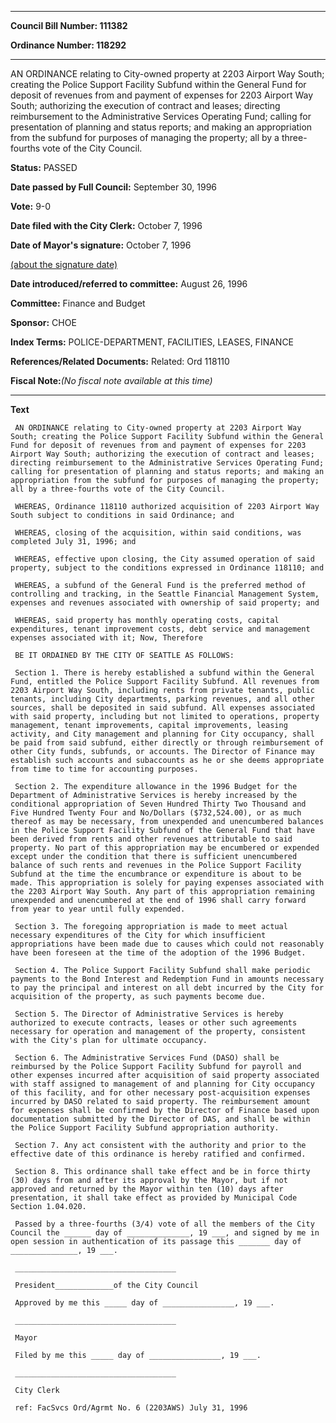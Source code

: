

********

**Council Bill Number: 111382**
   
**Ordinance Number: 118292**
********

 AN ORDINANCE relating to City-owned property at 2203 Airport Way South; creating the Police Support Facility Subfund within the General Fund for deposit of revenues from and payment of expenses for 2203 Airport Way South; authorizing the execution of contract and leases; directing reimbursement to the Administrative Services Operating Fund; calling for presentation of planning and status reports; and making an appropriation from the subfund for purposes of managing the property; all by a three-fourths vote of the City Council.

**Status:** PASSED
   
**Date passed by Full Council:** September 30, 1996
   
**Vote:** 9-0
   
**Date filed with the City Clerk:** October 7, 1996
   
**Date of Mayor's signature:** October 7, 1996
   
[(about the signature date)](/~public/approvaldate.htm)
   
   
   
**Date introduced/referred to committee:** August 26, 1996
   
**Committee:** Finance and Budget
   
**Sponsor:** CHOE
   
   
**Index Terms:** POLICE-DEPARTMENT, FACILITIES, LEASES, FINANCE

**References/Related Documents:** Related: Ord 118110

**Fiscal Note:**_(No fiscal note available at this time)_

********

**Text**
   
```
 AN ORDINANCE relating to City-owned property at 2203 Airport Way South; creating the Police Support Facility Subfund within the General Fund for deposit of revenues from and payment of expenses for 2203 Airport Way South; authorizing the execution of contract and leases; directing reimbursement to the Administrative Services Operating Fund; calling for presentation of planning and status reports; and making an appropriation from the subfund for purposes of managing the property; all by a three-fourths vote of the City Council.

 WHEREAS, Ordinance 118110 authorized acquisition of 2203 Airport Way South subject to conditions in said Ordinance; and

 WHEREAS, closing of the acquisition, within said conditions, was completed July 31, 1996; and

 WHEREAS, effective upon closing, the City assumed operation of said property, subject to the conditions expressed in Ordinance 118110; and

 WHEREAS, a subfund of the General Fund is the preferred method of controlling and tracking, in the Seattle Financial Management System, expenses and revenues associated with ownership of said property; and

 WHEREAS, said property has monthly operating costs, capital expenditures, tenant improvement costs, debt service and management expenses associated with it; Now, Therefore

 BE IT ORDAINED BY THE CITY OF SEATTLE AS FOLLOWS:

 Section 1. There is hereby established a subfund within the General Fund, entitled the Police Support Facility Subfund. All revenues from 2203 Airport Way South, including rents from private tenants, public tenants, including City departments, parking revenues, and all other sources, shall be deposited in said subfund. All expenses associated with said property, including but not limited to operations, property management, tenant improvements, capital improvements, leasing activity, and City management and planning for City occupancy, shall be paid from said subfund, either directly or through reimbursement of other City funds, subfunds, or accounts. The Director of Finance may establish such accounts and subaccounts as he or she deems appropriate from time to time for accounting purposes.

 Section 2. The expenditure allowance in the 1996 Budget for the Department of Administrative Services is hereby increased by the conditional appropriation of Seven Hundred Thirty Two Thousand and Five Hundred Twenty Four and No/Dollars ($732,524.00), or as much thereof as may be necessary, from unexpended and unencumbered balances in the Police Support Facility Subfund of the General Fund that have been derived from rents and other revenues attributable to said property. No part of this appropriation may be encumbered or expended except under the condition that there is sufficient unencumbered balance of such rents and revenues in the Police Support Facility Subfund at the time the encumbrance or expenditure is about to be made. This appropriation is solely for paying expenses associated with the 2203 Airport Way South. Any part of this appropriation remaining unexpended and unencumbered at the end of 1996 shall carry forward from year to year until fully expended.

 Section 3. The foregoing appropriation is made to meet actual necessary expenditures of the City for which insufficient appropriations have been made due to causes which could not reasonably have been foreseen at the time of the adoption of the 1996 Budget.

 Section 4. The Police Support Facility Subfund shall make periodic payments to the Bond Interest and Redemption Fund in amounts necessary to pay the principal and interest on all debt incurred by the City for acquisition of the property, as such payments become due.

 Section 5. The Director of Administrative Services is hereby authorized to execute contracts, leases or other such agreements necessary for operation and management of the property, consistent with the City's plan for ultimate occupancy.

 Section 6. The Administrative Services Fund (DASO) shall be reimbursed by the Police Support Facility Subfund for payroll and other expenses incurred after acquisition of said property associated with staff assigned to management of and planning for City occupancy of this facility, and for other necessary post-acquisition expenses incurred by DASO related to said property. The reimbursement amount for expenses shall be confirmed by the Director of Finance based upon documentation submitted by the Director of DAS, and shall be within the Police Support Facility Subfund appropriation authority.

 Section 7. Any act consistent with the authority and prior to the effective date of this ordinance is hereby ratified and confirmed.

 Section 8. This ordinance shall take effect and be in force thirty (30) days from and after its approval by the Mayor, but if not approved and returned by the Mayor within ten (10) days after presentation, it shall take effect as provided by Municipal Code Section 1.04.020.

 Passed by a three-fourths (3/4) vote of all the members of the City Council the ______ day of ______________, 19 ___, and signed by me in open session in authentication of its passage this _______ day of _______________, 19 ___.

 ____________________________________

 President_____________of the City Council

 Approved by me this _____ day of ________________, 19 ___.

 ____________________________________

 Mayor

 Filed by me this _____ day of ________________, 19 ___.

 ____________________________________

 City Clerk

 ref: FacSvcs Ord/Agrmt No. 6 (2203AWS) July 31, 1996

```
